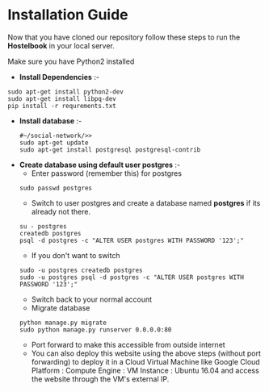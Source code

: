 # Installation Guide
Now that you have cloned our repository follow these steps to run the **Hostelbook** in your local server.

Make sure you have Python2 installed

* **Install Dependencies** :- 

```
sudo apt-get install python2-dev
sudo apt-get install libpq-dev
pip install -r requrements.txt
```

* **Install database** :- 
    ```
    #~/social-network/>>
    sudo apt-get update
    sudo apt-get install postgresql postgresql-contrib
    ```
* **Create database using default user postgres** :- 
    * Enter password (remember this) for postgres
    ```
    sudo passwd postgres
    ```
    * Switch to user postgres and create a database named **postgres** if its already not there.
    ```
    su - postgres
    createdb postgres
    psql -d postgres -c "ALTER USER postgres WITH PASSWORD '123';"
    ```
    * If you don't want to switch
    ```
    sudo -u postgres createdb postgres
    sudo -u postgres psql -d postgres -c "ALTER USER postgres WITH PASSWORD '123';"
    ```
    * Switch back to your normal account
    * Migrate database
    ```
    python manage.py migrate
    sudo python manage.py runserver 0.0.0.0:80
    ```
    * Port forward to make this accessible from outside internet
    * You can also deploy this website using the above steps (without port forwarding) to deploy it in a Cloud Virtual Machine like Google Cloud Platform : Compute Engine : VM Instance : Ubuntu 16.04 and access the website through the VM's external IP.
